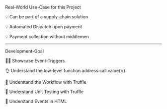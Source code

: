 Real-World Use-Case for this Project

💡 Can be part of a supply-chain solution

💡 Automated Dispatch upon payment

💡 Payment collection without middlemen

----
Development-Goal

👍🏽 Showcase Event-Triggers

👌 Understand the low-level function address.call.value()()

📖 Understand the Workflow with Truffle

🧪 Understand Unit Testing with Truffle

🙌 Understand Events in HTML
